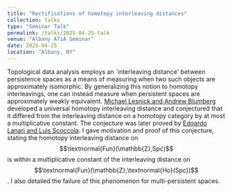 ```yaml
---
title: "Rectifications of homotopy interleaving distances"
collection: talks
type: "Seminar Talk"
permalink: /talks/2025-04-25-talk
venue: "Albany ATiA Seminar"
date: 2025-04-25
location: "Albany, NY"
---
```


Topological data analysis employs an `interleaving distance' between persistence spaces as a means of measuring when two such objects are approximately isomorphic. By generalizing this notion to homotopy interleavings, one can instead measure when persistent spaces are approximately weakly equivalent. [Michael Lesnick and Andrew Blumberg](https://http://doi.org/10.1090/tran/8738) developed a universal homotopy interleaving distance and conjectured that it differed from the interleaving distance on a homotopy category by at most a multiplicative constant. The conjecture was later proved by [Edoardo Lanari and Luis Scoccola](https://doi.org/10.2140/agt.2023.23.803). I gave motivation and proof of this conjecture, stating the homotopy interleaving distance on $$\textnormal{Fun}(\mathbb{Z},Spc)$$ is within a multiplicative constant of the interleaving distance on $$\textnormal{Fun}(\mathbb{Z},\textnormal{Ho}(Spc))$$. I also detailed the failure of this phenomenon for multi-persistent spaces.

